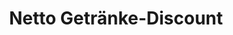 ---
title: "Netto Getränke-Discount"
url: /brandenburg-an-der-havel/netto-getraenke-discount/
shop: Getränke
---